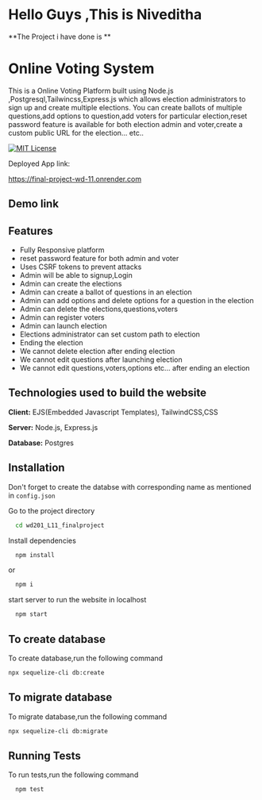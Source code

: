 # Hello Guys ,This is Niveditha

**The Project i have done is **
# Online Voting System
This is a Online Voting Platform built using Node.js ,Postgresql,Tailwincss,Express.js which allows election administrators to sign up and 
create multiple elections. You can create ballots of multiple questions,add options to question,add voters for particular election,reset 
password feature is available for both election admin and voter,create a custom public URL for the election... etc..



[![MIT License](https://img.shields.io/badge/Platform-Deployed-green.svg)](https://choosealicense.com/licenses/mit/)

Deployed App link: 

https://final-project-wd-11.onrender.com

## Demo link


## Features


- Fully Responsive platform
- reset password feature for both admin and voter
- Uses CSRF tokens to prevent attacks 
- Admin will be able to signup,Login
- Admin can create the elections
- Admin can create a ballot of questions in an election
- Admin can add options and delete options for a question in the election
- Admin can delete the elections,questions,voters
- Admin can register voters
- Admin can launch election
- Elections administrator can set custom path to election
- Ending the election
- We cannot delete election after ending election
- We cannot edit questions after launching election
- We cannot edit questions,voters,options etc... after ending an election




## Technologies used to build the website

**Client:** EJS(Embedded Javascript Templates), TailwindCSS,CSS

**Server:** Node.js, Express.js

**Database:** Postgres


## Installation

Don't forget to create the databse with corresponding name as mentioned in `config.json`



Go to the project directory

```bash
  cd wd201_L11_finalproject
```

Install dependencies

```bash
  npm install
```
or
```bash
  npm i
```
start server to run the website in localhost

```bash
  npm start
```
## To create database

To create database,run the following command

```bash
npx sequelize-cli db:create
```
## To migrate database

To migrate database,run the following command

```bash
npx sequelize-cli db:migrate
```

## Running Tests

To run tests,run the following command

```bash
  npm test
```